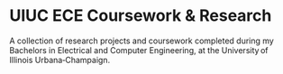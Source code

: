 # UIUC ECE Coursework & Research
A collection of research projects and coursework completed during my Bachelors in Electrical and Computer Engineering, at the University of Illinois Urbana‑Champaign.
